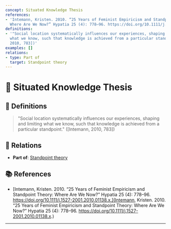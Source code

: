 ```yaml
---
concept: Situated Knowledge Thesis
references:
- 'Intemann, Kristen. 2010. “25 Years of Feminist Empiricism and Standpoint Theory:
  Where Are We Now?” Hypatia 25 (4): 778–96. https://doi.org/10.1111/j.1527-2001.2010.01138.x.'
definitions:
- '"Social location systematically influences our experiences, shaping and limiting
  what we know, such that knowledge is achieved from a particular standpoint." ([Intemann,
  2010, 783])'
examples: []
relations:
- type: Part of
  target: Standpoint theory
---
```


# 🧠 Situated Knowledge Thesis

## 📖 Definitions

> "Social location systematically influences our experiences, shaping and limiting what we know, such that knowledge is achieved from a particular standpoint." ([Intemann, 2010, 783])

## 🔗 Relations

- **Part of**: [Standpoint theory](./standpoint-theory.md)

## 📚 References

- [Intemann, Kristen. 2010. “25 Years of Feminist Empiricism and Standpoint Theory: Where Are We Now?” Hypatia 25 (4): 778–96. https://doi.org/10.1111/j.1527-2001.2010.01138.x.](Intemann, Kristen. 2010. “25 Years of Feminist Empiricism and Standpoint Theory: Where Are We Now?” Hypatia 25 (4): 778–96. https://doi.org/10.1111/j.1527-2001.2010.01138.x.)


---

<script src="https://giscus.app/client.js"
        data-repo="natesheehan/conceptcartography"
        data-repo-id="R_kgDOPB5QiQ"
        data-category="General"
        data-category-id="DIC_kwDOPB5Qic4CsAxd"
        data-mapping="pathname"
        data-strict="0"
        data-reactions-enabled="1"
        data-emit-metadata="0"
        data-input-position="bottom"
        data-theme="catppuccin_mocha"
        data-lang="en"
        crossorigin="anonymous"
        async>
</script>
